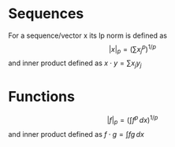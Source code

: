 # Sequences
For a sequence/vector x its lp norm is defined as
$$
|x|_{p} = \left( \sum x_{j}^p \right)^{1/p}
$$
and inner product defined as $x \cdot y = \sum x_{j}y_{j}$

# Functions 
$$
\lvert f \rvert _{p} = \left( \int f^p \, dx  \right)^{1/p}
$$
and inner product defined as $f \cdot g = \int fg \, dx$